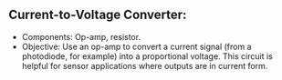## Current-to-Voltage Converter:

+ Components: Op-amp, resistor.
+ Objective: Use an op-amp to convert a current signal (from a photodiode, for example) into a proportional voltage. This circuit is helpful for sensor applications where outputs are in current form.
